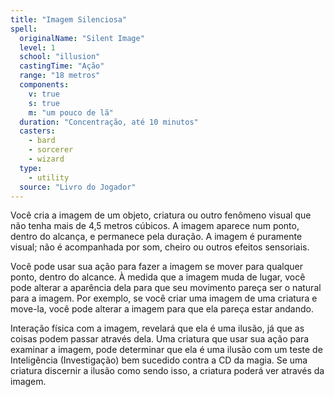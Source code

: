```yaml
---
title: "Imagem Silenciosa"
spell:
  originalName: "Silent Image"
  level: 1
  school: "illusion"
  castingTime: "Ação"
  range: "18 metros"
  components:
    v: true
    s: true
    m: "um pouco de lã"
  duration: "Concentração, até 10 minutos"
  casters:
    - bard
    - sorcerer
    - wizard
  type:
    - utility
  source: "Livro do Jogador"
---
```


Você cria a imagem de um objeto, criatura ou outro fenômeno visual que não tenha mais de 4,5 metros cúbicos. A imagem aparece num ponto, dentro do alcança, e permanece pela duração. A imagem é puramente visual; não é acompanhada por som, cheiro ou outros efeitos sensoriais.

Você pode usar sua ação para fazer a imagem se mover para qualquer ponto, dentro do alcance. À medida que a imagem muda de lugar, você pode alterar a aparência dela para que seu movimento pareça ser o natural para a imagem. Por exemplo, se você criar uma imagem de uma criatura e move-la, você pode alterar a imagem para que ela pareça estar andando.

Interação física com a imagem, revelará que ela é uma ilusão, já que as coisas podem passar através dela. Uma criatura que usar sua ação para examinar a imagem, pode determinar que ela é uma ilusão com um teste de Inteligência (Investigação) bem sucedido contra a CD da magia. Se uma criatura discernir a ilusão como sendo isso, a criatura poderá ver através da imagem.
